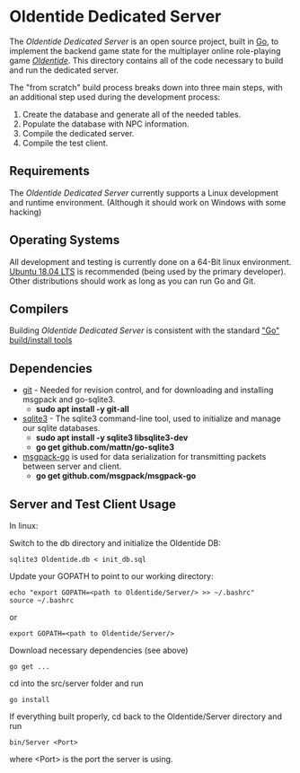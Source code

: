 Oldentide Dedicated Server
==
The *Oldentide Dedicated Server* is an open source project, built in [Go][1], to implement the
backend game state for the multiplayer online role-playing game [*Oldentide*][2].  This
directory contains all of the code necessary to build and run the dedicated server.

The "from scratch" build process breaks down into three main steps, with an additional
step used during the development process:

1. Create the database and generate all of the needed tables.
2. Populate the database with NPC information.
3. Compile the dedicated server.
4. Compile the test client. <IP>

Requirements
------------
The *Oldentide Dedicated Server* currently supports a Linux development and runtime environment. (Although it should work on Windows with some hacking)

Operating Systems
------------
All development and testing is currently done on a 64-Bit linux environment.
[Ubuntu 18.04 LTS][3] is recommended (being used by the primary developer).
Other distributions should work as long as you can run Go and Git.

Compilers
------------
Building *Oldentide Dedicated Server* is consistent with the standard ["Go" build/install tools][4]

Dependencies
------------
* [git][5] - Needed for revision control, and for downloading and installing msgpack and go-sqlite3.
    * **sudo apt install -y git-all**
* [sqlite3][6] - The sqlite3 command-line tool, used to initialize and manage our sqlite databases.
    * **sudo apt install -y sqlite3 libsqlite3-dev**
    * **go get github.com/mattn/go-sqlite3**
* [msgpack-go][7] is used for data serialization for transmitting packets between server and client.
    * **go get github.com/msgpack/msgpack-go**

Server and Test Client Usage
------------
In linux:

Switch to the db directory and initialize the Oldentide DB:

    sqlite3 Oldentide.db < init_db.sql    

Update your GOPATH to point to our working directory:

    echo "export GOPATH=<path to Oldentide/Server/> >> ~/.bashrc"
    source ~/.bashrc

or

    export GOPATH=<path to Oldentide/Server/>

Download necessary dependencies (see above)

    go get ...

cd into the src/server folder and run

    go install

If everything built properly, cd back to the Oldentide/Server directory and run

    bin/Server <Port>

where \<Port\> is the port the server is using.

[1]: http://golang.org/ "The Go Language"
[2]: http://www.oldentide.com/ "Oldentide, a game where you can be anyone!"
[3]: http://www.ubuntu.com/ "Ubuntu · The world's most popular free OS"
[4]: https://golang.org/cmd/go/ "Go Cmd Documentation"
[5]: https://git-scm.com/ "Git"
[6]: https://www.sqlite.org/ "SQLite 3"
[7]: https://github.com/msgpack/msgpack-go/ "msgpack-go"
[7]: https://github.com/mattn/go-sqlite3 "go-sqlite3"
